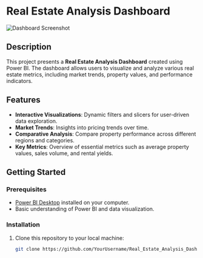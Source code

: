 # Real Estate Analysis Dashboard

![Dashboard Screenshot](./images/screenshot.png) <!-- Replace with the actual path to your screenshot -->

## Description
This project presents a **Real Estate Analysis Dashboard** created using Power BI. The dashboard allows users to visualize and analyze various real estate metrics, including market trends, property values, and performance indicators.

## Features
- **Interactive Visualizations**: Dynamic filters and slicers for user-driven data exploration.
- **Market Trends**: Insights into pricing trends over time.
- **Comparative Analysis**: Compare property performance across different regions and categories.
- **Key Metrics**: Overview of essential metrics such as average property values, sales volume, and rental yields.

## Getting Started

### Prerequisites
- [Power BI Desktop](https://powerbi.microsoft.com/en-us/desktop/) installed on your computer.
- Basic understanding of Power BI and data visualization.

### Installation
1. Clone this repository to your local machine:
   ```bash
   git clone https://github.com/YourUsername/Real_Estate_Analysis_Dashboard_PowerBI.git
